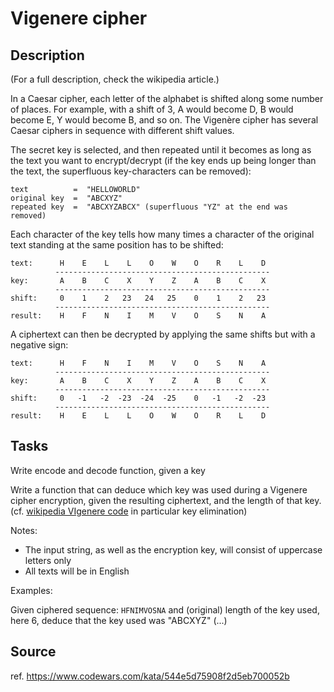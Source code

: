 # Vigenere cipher

## Description

(For a full description, check the wikipedia article.)

In a Caesar cipher, each letter of the alphabet is shifted along some number of places. For example, with a shift of 3, A would become D, B would become E, Y would become B, and so on. The Vigenère cipher has several Caesar ciphers in sequence with different shift values.

The secret key is selected, and then repeated until it becomes as long as the text you want to encrypt/decrypt (if the key ends up being longer than the text, the superfluous key-characters can be removed):

```
text          =  "HELLOWORLD"
original key  =  "ABCXYZ"
repeated key  =  "ABCXYZABCX" (superfluous "YZ" at the end was removed)
```

Each character of the key tells how many times a character of the original text standing at the same position has to be shifted:

```
text:      H    E    L    L    O    W    O    R    L    D
          ------------------------------------------------
key:       A    B    C    X    Y    Z    A    B    C    X
          ------------------------------------------------
shift:     0    1    2   23   24   25    0    1    2   23
          ------------------------------------------------
result:    H    F    N    I    M    V    O    S    N    A
```

A ciphertext can then be decrypted by applying the same shifts but with a negative sign:
```
text:      H    F    N    I    M    V    O    S    N    A
          ------------------------------------------------
key:       A    B    C    X    Y    Z    A    B    C    X
          ------------------------------------------------
shift:     0   -1   -2  -23  -24  -25    0   -1   -2  -23
          ------------------------------------------------
result:    H    E    L    L    O    W    O    R    L    D
```

## Tasks

Write encode and decode function, given a key

Write a function that can deduce which key was used during a Vigenere cipher encryption, given the resulting ciphertext, and the length of that key. (cf. [wikipedia VIgenere code](https://en.wikipedia.org/wiki/Vigen%C3%A8re_cipher) in particular key elimination)

Notes:
  - The input string, as well as the encryption key, will consist of uppercase letters only
  - All texts will be in English

Examples:

Given ciphered sequence: `HFNIMVOSNA` and (original) length of the key used, here 6, deduce that the key used was "ABCXYZ" (...)


## Source

ref. https://www.codewars.com/kata/544e5d75908f2d5eb700052b
